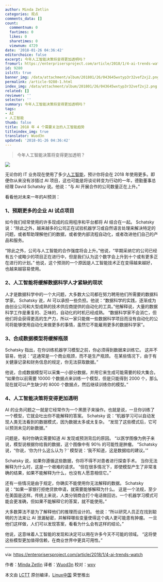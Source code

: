 ```yaml
---
author: Minda Zetlin
categories: 观点
comments_data: []
count:
  commentnum: 0
  favtimes: 0
  likes: 0
  sharetimes: 0
  viewnum: 4729
date: '2018-01-26 04:36:42'
editorchoice: false
excerpt: 今年人工智能决策将变得更加透明吗？
fromurl: https://enterprisersproject.com/article/2018/1/4-ai-trends-watch
id: 9280
islctt: true
banner_img: /data/attachment/album/201801/26/043645wxtyp3r32vef2xj2.png
permalink: /article-9280-1.html
index_img: /data/attachment/album/201801/26/043645wxtyp3r32vef2xj2.png.thumb.jpg
related: []
reviewer: ''
selector: ''
summary: 今年人工智能决策将变得更加透明吗？
tags:
- AI
- 人工智能
thumb: false
title: 2018 年 4 个需要关注的人工智能趋势
titleindex_img: true
translator: Wuod3n
updated: '2018-01-26 04:36:42'
---
```



> 
> 今年人工智能决策将变得更加透明？
> 
> 
> 


![](/data/attachment/album/201801/26/043645wxtyp3r32vef2xj2.png)


无论你的 IT 业务现在使用了多少[人工智能](https://enterprisersproject.com/tags/artificial-intelligence)，预计你将会在 2018 年使用更多。即便你从来没有涉猎过 AI 项目，这也可能是将谈论转变为行动的一年，德勤董事总经理 David Schatsky 说。他说：“与 AI 开展合作的公司数量正在上升。”


看看他对未来一年的AI预测：


### 1、预期更多的企业 AI 试点项目


如今我们经常使用的许多现成的应用程序和平台都将 AI 结合在一起。 Schatsky 说：“除此之外，越来越多的公司正在试验机器学习或自然语言处理来解决特定的问题，或者帮助理解他们的数据，或者使内部流程自动化，或者改进他们自己的产品和服务。


“除此之外，公司与人工智能的合作强度将会上升。”他说，“早期采纳它的公司已经有五个或略少的项目正在进行中，但是我们认为这个数字会上升到十个或有更多正在进行的计划。” 他说，这个预测的一个原因是人工智能技术正在变得越来越好，也越来越容易使用。


### 2、人工智能将缓解数据科学人才紧缺的现状


人才是数据科学中的一个大问题，大多数大公司都在努力聘用他们所需要的数据科学家。 Schatsky 说，AI 可以承担一些负担。他说：“数据科学的实践，逐渐成为由创业公司和大型成熟的技术供应商提供的自动化的工具。”他解释说，大量的数据科学工作是重复的、乏味的，自动化的时机已经成熟。 “数据科学家不会消亡，但他们将会获得更高的生产力，所以一家只能做一些数据科学项目而没有自动化的公司将能够使用自动化来做更多的事情，虽然它不能雇用更多的数据科学家”。


### 3、合成数据模型将缓解瓶颈


Schatsky 指出，在你训练机器学习模型之前，你必须得到数据来训练它。 这并不容易，他说：“这通常是一个商业瓶颈，而不是生产瓶颈。 在某些情况下，由于有关健康记录和财务信息的规定，你无法获取数据。”


他说，合成数据模型可以采集一小部分数据，并用它来生成可能需要的较大集合。 “如果你以前需要 10000 个数据点来训练一个模型，但是只能得到 2000 个，那么现在就可以产生缺少的 8000 个数据点，然后继续训练你的模型。”


### 4、人工智能决策将变得更加透明


AI 的业务问题之一就是它经常作为一个黑匣子来操作。也就是说，一旦你训练了一个模型，它就会吐出你不能解释的答案。 Schatsky 说：“机器学习可以自动发现人类无法看到的数据模式，因为数据太多或太复杂。 “发现了这些模式后，它可以预测未见的新数据。”


问题是，有时你确实需要知道 AI 发现或预测背后的原因。 “以医学图像为例子来说，模型说根据你给我的数据，这个图像中有 90％ 的可能性是肿瘤。 “Schatsky 说，“你说，‘你为什么这么认为？’ 模型说：‘我不知道，这是数据给的建议。’”


Schatsky 说，如果你遵循这些数据，你将不得不对患者进行探查手术。 当你无法解释为什么时，这是一个艰难的请求。 “但在很多情况下，即使模型产生了非常准确的结果，如果不能解释为什么，也没有人愿意相信它。”


还有一些情况是由于规定，你确实不能使用你无法解释的数据。 Schatsky 说：“如果一家银行拒绝贷款申请，就需要能够解释为什么。 这是一个法规，至少在美国是这样。传统上来说，人类分销商会打个电话做回访。一个机器学习模式可能会更准确，但如果不能解释它的答案，就不能使用。”


大多数算法不是为了解释他们的推理而设计的。 他说：“所以研究人员正在找到聪明的方法来让 AI 泄漏秘密，并解释哪些变量使得这个病人更可能患有肿瘤。 一旦他们这样做，人们可以发现答案，看看为什么会有这样的结论。”


他说，这意味着人工智能的发现和决定可以用在许多今天不可能的领域。 “这将使这些模型更加值得信赖，在商业世界中更具可用性。”




---


via: <https://enterprisersproject.com/article/2018/1/4-ai-trends-watch>


作者：[Minda Zetlin](https://enterprisersproject.com/user/minda-zetlin) 译者：[Wuod3n](https://github.com/Wuod3n) 校对：[wxy](https://github.com/wxy)


本文由 [LCTT](https://github.com/LCTT/TranslateProject) 原创编译，[Linux中国](https://linux.cn/) 荣誉推出